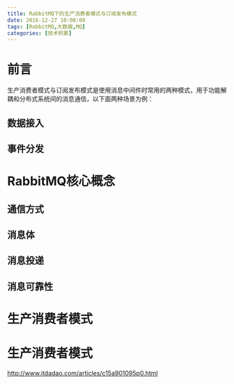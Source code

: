 ```yaml
---
title: RabbitMQ下的生产消费者模式与订阅发布模式
date: 2016-12-27 10:08:09
tags: [RabbitMQ,大数据,MQ]
categories: [技术积累]
---
```

# 前言
生产消费者模式与订阅发布模式是使用消息中间件时常用的两种模式，用于功能解耦和分布式系统间的消息通信，以下面两种场景为例：

## 数据接入
## 事件分发
# RabbitMQ核心概念
## 通信方式
## 消息体
## 消息投递
## 消息可靠性
# 生产消费者模式
# 生产消费者模式
http://www.itdadao.com/articles/c15a901095p0.html
